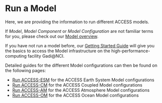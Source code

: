# <div class="highlight-bg">Run a Model</div>

Here, we are providing the information to run different ACCESS models.

If *Model*, *Model Component* or *Model Configuration* are not familiar terms for you, please check out our [Model overview](../index.md).

If you have not run a model before, our [Getting Started Guide](./getting_started/access_to_gadi_at_nci.md) will give you the basics to access the Model infrastructure on the high-performance-computing facility Gadi@NCI.

Detailed guides for the different Model configurations can then be found on the following pages:  
-  [Run ACCESS-ESM](./run-access-esm.md) for the ACCESS Earth System Model configurations  
-  [Run ACCESS-CM](./run-access-cm.md) for the ACCESS Coupled Model configurations  
-  [Run ACCESS-AM](./run-access-am.md) for the ACCESS Atmosphere Model configurations  
-  [Run ACCESS-OM](./run-access-om.md) for the ACCESS Ocean Model configurations  